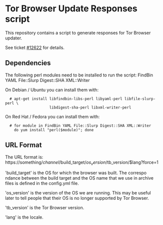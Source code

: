 Tor Browser Update Responses script
===================================

This repository contains a script to generate responses for Tor Browser
updater.

See ticket [#12622](https://trac.torproject.org/projects/tor/ticket/12622)
for details.


Dependencies
------------

The following perl modules need to be installed to run the script:
  FindBin YAML File::Slurp Digest::SHA XML::Writer

On Debian / Ubuntu you can install them with:

```
  # apt-get install libfindbin-libs-perl libyaml-perl libfile-slurp-perl \
                    libdigest-sha-perl libxml-writer-perl
```

On Red Hat / Fedora you can install them with:

```
  # for module in FindBin YAML File::Slurp Digest::SHA XML::Writer
    do yum install "perl($module)"; done
```


URL Format
----------

The URL format is:
  https://something/$channel/$build_target/$os_version/$tb_version/$lang?force=1

'build_target' is the OS for which the browser was built. The correspo
ndance between the build target and the OS name that we use in archive
files is defined in the config.yml file.

'os_version' is the version of the OS we are running. This may be useful
later to tell people that their OS is no longer supported by Tor Browser.

'tb_version' is the Tor Browser version.

'lang' is the locale.

